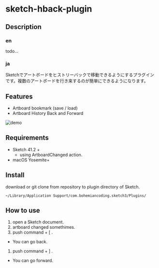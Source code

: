 # sketch-hback-plugin

## Description

### en

todo...

### ja

Sketchでアートボードをヒストリーバックで移動できるようにするプラグインです。複数のアートボードを行き来するのが簡単にできるようになります。

## Features

- Artboard bookmark (save / load)
- Artboard History Back and Forward

![demo](https://github.com/YusukeKokubo/sketch-hback-plugin/blob/master/hback-demo.gif?raw=true)

## Requirements

- Sketch 41.2 +
  - using ArtboardChanged action.
- macOS Yosemite+


## Install

download or git clone from repository to plugin directory of Sketch.

`~/Library/Application Support/com.bohemiancoding.sketch3/Plugins/`

## How to use

1. open a Sketch document.
1. artboard changed somethimes.
1. push command + [ .
  - You can go back.
1. push command + ] .
  - You can go forward.
  
